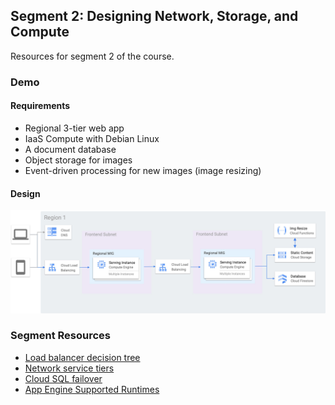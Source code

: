 ## Segment 2: Designing Network, Storage, and Compute
Resources for segment 2 of the course.

### Demo
#### Requirements
- Regional 3-tier web app
- IaaS Compute with Debian Linux
- A document database
- Object storage for images
- Event-driven processing for new images (image resizing)

#### Design
![arch diagram](demo_design.jpg "Sample solution")

### Segment Resources
- [Load balancer decision tree](https://cloud.google.com/load-balancing/docs/choosing-load-balancer)
- [Network service tiers](https://cloud.google.com/network-tiers/docs/overview)
- [Cloud SQL failover](https://cloud.google.com/sql/docs/mysql/high-availability#failover-overview)
- [App Engine Supported Runtimes](https://cloud.google.com/appengine/docs/standard/runtimes)